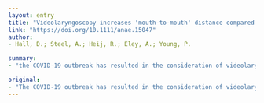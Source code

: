 ```yaml
---
layout: entry
title: "Videolaryngoscopy increases 'mouth-to-mouth' distance compared with direct laryngoscopy"
link: "https://doi.org/10.1111/anae.15047"
author:
- Hall, D.; Steel, A.; Heij, R.; Eley, A.; Young, P.

summary:
- "the COVID-19 outbreak has resulted in the consideration of videolaryngoscopy (VL) for tracheal intubation of patients during an outbreak. Benefits of VL include postural advantages, improved view for the laryngoscoscopist and assistants, improved supervision and easier management of unanticipated difficult airways. VL compared with a standard curved Macintosh (MAC) blade are postural benefits."

original:
- "The COVID-19 outbreak has resulted in the consideration of videolaryngoscopy (VL) for tracheal intubation of patients during an outbreak [1,2]. Benefits of VL compared with a standard curved Macintosh (MAC) blade include postural advantages, improved view for the laryngoscopist and assistants, enhanced supervision and easier management of unanticipated difficult airways [3]."
---
```


